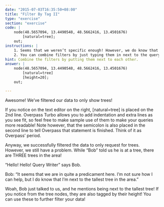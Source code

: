 ```yaml
---
date: "2015-07-03T16:35:50+08:00"
title: "Filter By Tag II"
type: "exercise"
section: "exercise"
code: | 
    node(48.5657094, 13.4490548, 48.5662416, 13.4501676)
        [natural=tree];
    out;
instructions: |
    1. Seems that we weren’t specific enough! However, we do know that Bob is next to the tallest tree in the area, let’s use that info to search for him! Click on the nodes on the map view and find the tallest tree!
    2. You can combine filters by just typing them in next to the query statement just like what we did with `[natural=tree`]. Remember to put the second filter before the semicolon!
hint: Combine the filters by putting them next to each other.
answer: |
    node(48.5657094, 13.4490548, 48.5662416, 13.4501676)
        [natural=tree]
        [height=20];
    out;

---
```


Awesome! We’ve filtered our data to only show trees!

If you notice on the text editor on the right, [natural=tree] is placed on the 2nd line. Overpass Turbo allows you to add indentation and extra lines as you see fit, so feel free to make sample use of them to make your queries more readable! Note however, that the semicolon is also placed in the second line to tell Overpass that statement is finished. Think of it as Overpass’ period.

Anyway, we successfully filtered the data to only request for trees. However, we still have a problem. While “Bob” told us he is at a tree, there are THREE trees in the area!

“Hello! Hello! Query Writer” says Bob.

Bob: “It seems that we are in quite a predicament here. I’m not sure how I can help, but I do know that I’m next to the tallest tree in the area.”

Woah, Bob just talked to us, and he mentions being next to the tallest tree! If you notice from the tree nodes, they are also tagged by their height! You can use these to further filter your data!
